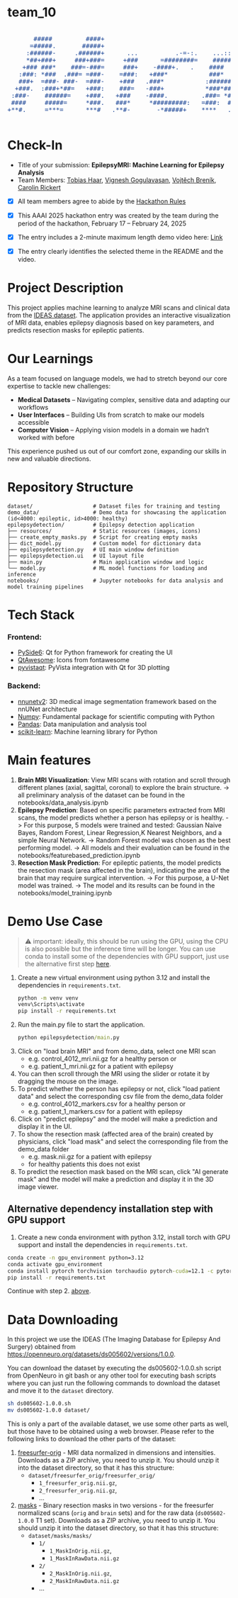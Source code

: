# team_10

<pre style="color: 164194;">

       #####         ####+                                                                +####        ###*                                                 
      =#####.       #####+                                                                ######      :###=                                                 
     :######-     .######+      ...          .-=-:.    ...:::.              -==-.        +######*     =###         .-==:       ....        ....      ....   
     *##+###+     ###+###=     +###      =########=    ##########-      *##########:     *##**###+    *##*     :##########*    *###       ####      #####*  
    +### ###*    ###=-###=     ###+    -####+.   .    ####   :####    *###*:   =####-    ###.:####.  .###:   .####+.  .*####   =###-     ###*     .#######  
   :###: *###  .###= =###-    =###:   +###*           ###*   -###+   ####       -###=   *###  =####. *###   -###+       *###:  .###+    ####     :###--###: 
   ###+  =###- ###-  =###-    +###   .###*           :##########:   =###:       =###=   ###*   *###* ###*   ####        *###.   *###  .###*     :###:  #### 
  +###.  :###+*##=   +###:    ###=   -###+           *###*###.      ####        *###   :###:    ####+###    ###+       :###*    -###:.###+     -###:   ####.
 :###-    ######=    +###.   +###    -####.         .###= *###:     *###=     -####.   *###     :######*    ####.     +###*     .###*###+     +############:
 ####     #####=     *###.   ###*     *#########:   =###:  ####.    .############=     ###=      -#####=    =############.       *#####+     *###.     :###*
+**#.     =***=      ***#   .**#-       -*#####+    ****   .****.     .+#####*-       =***.       ****#       -*#####+:          -#***-     +***        ***#

</pre>


# Check-In

- Title of your submission: **EpilepsyMRI: Machine Learning for Epilepsy Analysis**
- Team Members: [Tobias Haar](mailto:tobias.haar@micronova.de), [Vignesh Gogulavasan](mailto:vignesh.gogulavasan@micronova.de), [Vojtěch Breník](mailto:vojtech.brenik@micronova.cz), [Carolin Rickert](mailto:carolin.rickert@micronova.de)
- [x] All team members agree to abide by the [Hackathon Rules](https://aaai.org/conference/aaai/aaai-25/hackathon/)
- [x] This AAAI 2025 hackathon entry was created by the team during the period of the hackathon, February 17 – February 24, 2025
- [x] The entry includes a 2-minute maximum length demo video here: [Link](https://github.com/AAAI-2025-Hackathon/team_10/blob/main/AAAi%20Hackathon%20Team%2010.mp4)
- [x] The entry clearly identifies the selected theme in the README and the video.


# Project Description
This project applies machine learning to analyze MRI scans and clinical data from the [IDEAS dataset](https://doi.org/10.18112/openneuro.ds005602.v1.0.0). The application provides an interactive visualization of MRI data, enables epilepsy diagnosis based on key parameters, and predicts resection masks for epileptic patients.

# Our Learnings
As a team focused on language models, we had to stretch beyond our core expertise to tackle new challenges:

- **Medical Datasets** – Navigating complex, sensitive data and adapting our workflows
- **User Interfaces** – Building UIs from scratch to make our models accessible
- **Computer Vision** – Applying vision models in a domain we hadn’t worked with before

This experience pushed us out of our comfort zone, expanding our skills in new and valuable directions.


# Repository Structure
```
dataset/                   # Dataset files for training and testing
demo_data/                 # Demo data for showcasing the application (id<4000: epileptic, id>4000: healthy)
epilepsydetection/         # Epilepsy detection application
├── resources/             # Static resources (images, icons)
├── create_empty_masks.py  # Script for creating empty masks
├── dict_model.py          # Custom model for dictionary data
├── epilepsydetection.py   # UI main window definition 
├── epilepsydetection.ui   # UI layout file
├── main.py                # Main application window and logic
└── model.py               # ML model functions for loading and inference
notebooks/                 # Jupyter notebooks for data analysis and model training pipelines
```


# Tech Stack

### Frontend:
- [PySide6](https://pypi.org/project/PySide6/): Qt for Python framework for creating the UI
- [QtAwesome](https://pypi.org/project/QtAwesome/): Icons from fontawesome
- [pyvistaqt](https://pypi.org/project/pyvistaqt/): PyVista integration with Qt for 3D plotting

### Backend:
- [nnunetv2](https://github.com/MIC-DKFZ/nnUNet/tree/master): 3D medical image segmentation framework based on the nnUNet architecture
- [Numpy](https://pypi.org/project/numpy/): Fundamental package for scientific computing with Python
- [Pandas](https://pandas.pydata.org/docs/index.html): Data manipulation and analysis tool
- [scikit-learn](https://scikit-learn.org/stable/): Machine learning library for Python

# Main features
1) **Brain MRI Visualization**: View MRI scans with rotation and scroll through different planes (axial, sagittal, coronal) to explore the brain structure.
       -> all preliminary analysis of the dataset can be found in the notebooks/data_analysis.ipynb
2) **Epilepsy Prediction**: Based on specific parameters extracted from MRI scans, the model predicts whether a person has epilepsy or is healthy.
       -> For this purpose, 5 models were trained and tested: Gaussian Naive Bayes, Random Forest, Linear Regression,K Nearest Neighbors, and a simple Neural Network.
       -> Random Forest model was chosen as the best performing model.
       -> All models and their evaluation can be found in the notebooks/featurebased_prediction.ipynb
3) **Resection Mask Prediction**: For epileptic patients, the model predicts the resection mask (area affected in the brain), indicating the area of the brain that may require surgical intervention.
       -> For this purpose, a U-Net model was trained.
       -> The model and its results can be found in the notebooks/model_training.ipynb


# Demo Use Case
> :warning: important: ideally, this should be run using the GPU, using the CPU is also possible but the inference time will be longer. You can use conda to install some of the dependencies with GPU support, just use the alternative first step [here](#alternative-dependency-installation-step-with-gpu-support).

1) Create a new virtual environment using python 3.12 and install the dependencies in `requirements.txt`.
    ```cmd
    python -m venv venv
    venv\Scripts\activate
    pip install -r requirements.txt
    ```
2) Run the main.py file to start the application.
    ```cmd
    python epilepsydetection/main.py
    ```
3) Click on "load brain MRI" and from demo_data, select one MRI scan
    - e.g. control_4012_mri.nii.gz for a healthy person or
    - e.g. patient_1_mri.nii.gz for a patient with epilepsy
4) You can then scroll through the MRI using the slider or rotate it by dragging the mouse on the image.
5) To predict whether the person has epilepsy or not, click "load patient data" and select the corresponding csv file from the demo_data folder
    - e.g. control_4012_markers.csv for a healthy person or
    - e.g. patient_1_markers.csv for a patient with epilepsy
6) Click on "predict epilepsy" and the model will make a prediction and display it in the UI.
7) To show the resection mask (affected area of the brain) created by physicians, click "load mask" and select the corresponding file from the demo_data folder
    - e.g. mask.nii.gz for a patient with epilepsy
    - for healthy patients this does not exist
8) To predict the resection mask based on the MRI scan, click "AI generate mask" and the model will make a prediction and display it in the 3D image viewer.

## Alternative dependency installation step with GPU support
1. Create a new conda environment with python 3.12, install torch with GPU support and install the dependencies in `requirements.txt`.
```cmd
conda create -n gpu_environment python=3.12
conda activate gpu_environment
conda install pytorch torchvision torchaudio pytorch-cuda=12.1 -c pytorch -c nvidia
pip install -r requirements.txt
```
Continue with step 2. [above](#demo-use-case).

# Data Downloading

In this project we use the IDEAS (The Imaging Database for Epilepsy And Surgery) obtained from https://openneuro.org/datasets/ds005602/versions/1.0.0.

You can download the dataset by executing the ds005602-1.0.0.sh script from OpenNeuro in git bash or any other tool for executing bash scripts where you can just run the following commands to download the dataset and move it to the `dataset` directory.

```bash
sh ds005602-1.0.0.sh
mv ds005602-1.0.0 dataset/
```

This is only a part of the available dataset, we use some other parts as well, but those have to be obtained using a web browser. Please refer to the following links to download the other parts of the dataset:

1. [freesurfer-orig](https://figshare.com/s/f13391a4161b807ce6b0?file=48485917) - MRI data normalized in dimensions and intensities. Downloads as a ZIP archive, you need to unzip it. You should unzip it into the dataset directory, so that it has this structure:
    - `dataset/freesurfer_orig/freesurfer_orig/`
        - `1_freesurfer_orig.nii.gz`,
        - `2_freesurfer_orig.nii.gz`,
        - ...
1. [masks](https://figshare.com/s/31ab43d1829b12ac13e8?file=46130973) - Binary resection masks in two versions - for the freesurfer normalized scans (`orig` and `brain` sets) and for the raw data (`ds005602-1.0.0` T1 set). Downloads as a ZIP archive, you need to unzip it. You should unzip it into the dataset directory, so that it has this structure:
    - `dataset/masks/masks/`
        - `1/`
            - `1_MaskInOrig.nii.gz`,
            - `1_MaskInRawData.nii.gz`
        - `2/`
            - `2_MaskInOrig.nii.gz`,
            - `2_MaskInRawData.nii.gz`
        - ...




